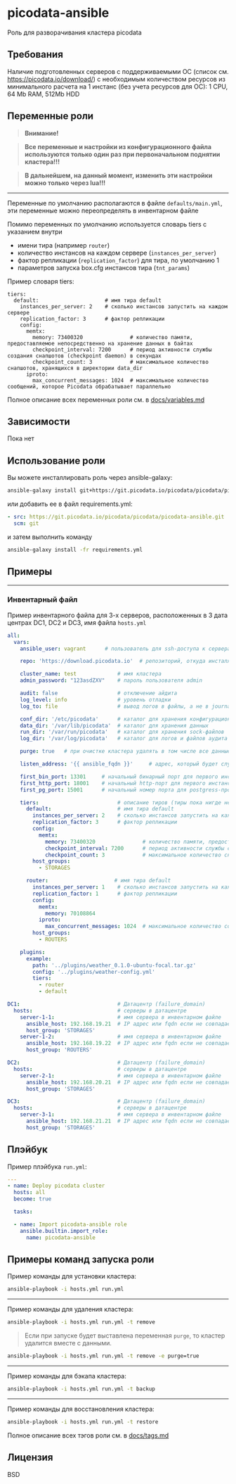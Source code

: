 # picodata-ansible

Роль для разворачивания кластера picodata

## Требования


Наличие подготовленных серверов с поддерживаемыми ОС (список см. https://picodata.io/download/) с необходимым количеством ресурсов из минимального расчета на 1 инстанс (без учета ресурсов для ОС): 1 CPU, 64 Mb RAM, 512Mb HDD

## Переменные роли

> **Внимание!**

> **Все переменные и настройки из конфигурационного файла используются только один раз при первоначальном поднятии кластера!!!**

> **В дальнейшем, на данный момент, изменить эти настройки можно только через lua!!!**

---

Переменные по умолчанию располагаются в файле `defaults/main.yml`, эти переменные можно переопределять в инвентарном файле

Помимо переменных по умолчанию используется словарь tiers с указанием внутри 
- имени тира (например `router`)
- количество инстансов на каждом сервере (`instances_per_server`)
- фактор репликации (`replication_factor`) для тира, по умолчанию 1
- параметров запуска box.cfg инстансов тира (`tnt_params`)

Пример словаря tiers:
```
tiers:
  default:                     # имя тира default
    instances_per_server: 2    # сколько инстансов запустить на каждом сервере
    replication_factor: 3      # фактор репликации
    config:
      memtx:
        memory: 73400320               # количество памяти, предоставляемое непосредственно на хранение данных в байтах
        checkpoint_interval: 7200      # период активности службы создания снапшотов (checkpoint daemon) в секундах
        checkpoint_count: 3            # максимальное количество снапшотов, хранящихся в директории data_dir
      iproto:
        max_concurrent_messages: 1024  # максимальное количество сообщений, которое Picodata обрабатывает параллельно
```

Полное описание всех переменных роли см. в [docs/variables.md](docs/variables.md)

## Зависимости

Пока нет


## Использование роли

Вы можете инсталлировать роль через ansible-galaxy:


```bash
ansible-galaxy install git+https://git.picodata.io/picodata/picodata/picodata-ansible.git
```

или добавить ее в файл requirements.yml:

```yml
- src: https://git.picodata.io/picodata/picodata/picodata-ansible.git
  scm: git
```

и затем выполнить команду
```bash
ansible-galaxy install -fr requirements.yml
```

## Примеры
----------------

### Инвентарный файл

Пример инвентарного файла для 3-х серверов, расположенных в 3 дата центрах DC1, DC2 и DC3, имя файла `hosts.yml`
```yml
all:
  vars:
    ansible_user: vagrant      # пользователь для ssh-доступа к серверам           

    repo: 'https://download.picodata.io'  # репозиторий, откуда инсталлировать пакет picodata

    cluster_name: test             # имя кластера
    admin_password: "123asdZXV"    # пароль пользователя admin

    audit: false                   # отключение айдита
    log_level: info                # уровень отладки
    log_to: file                   # вывод логов в файлы, а не в journald

    conf_dir: '/etc/picodata'      # каталог для хранения конфигурационных файлов
    data_dir: '/var/lib/picodata'  # каталог для хранения данных
    run_dir: '/var/run/picodata'   # каталог для хранения sock-файлов
    log_dir: '/var/log/picodata'   # каталог для логов и файлов аудита

    purge: true   # при очистке кластера удалять в том числе все данные и логи с сервера

    listen_address: '{{ ansible_fqdn }}'     # адрес, который будет слушать инстанс, по умолчанию ansible_fqdn

    first_bin_port: 13301     # начальный бинарный порт для первого инстанса
    first_http_port: 18001    # начальный http-порт для первого инстанса для веб-интерфейса
    first_pg_port: 15001      # начальный номер порта для postgress-протокола инстансов кластера

    tiers:                         # описание тиров (тиры пока нигде не используются, поэтому нет смсыла сосздавать дополнительные тиры)
      default:                     # имя тира default
        instances_per_server: 2    # сколько инстансов запустить на каждом сервере
        replication_factor: 3      # фактор репликации
        config:
          memtx:
            memory: 73400320               # количество памяти, предоставляемое непосредственно на хранение данных в байтах
            checkpoint_interval: 7200      # период активности службы создания снапшотов (checkpoint daemon) в секундах
            checkpoint_count: 3            # максимальное количество снапшотов, хранящихся в директории data_dir
        host_groups:
          - STORAGES

      router:                     # имя тира default
        instances_per_server: 1    # сколько инстансов запустить на каждом сервере
        replication_factor: 1      # фактор репликации
        config:
          memtx:
            memory: 70108864
          iproto:
            max_concurrent_messages: 1024  # максимальное количество сообщений, которое Picodata обрабатывает параллельно
        host_groups:
          - ROUTERS

    plugins:
      example:
        path: '../plugins/weather_0.1.0-ubuntu-focal.tar.gz'
        config: '../plugins/weather-config.yml'
        tiers:
          - router
          - default

DC1:                               # Датацентр (failure_domain)
  hosts:                           # серверы в датацентре
    server-1-1:                    # имя сервера в инвентарном файле
      ansible_host: 192.168.19.21  # IP адрес или fqdn если не совпадает с предыдущей строкой
      host_group: 'STORAGES'
    server-1-2:                    # имя сервера в инвентарном файле
      ansible_host: 192.168.19.22  # IP адрес или fqdn если не совпадает с предыдущей строкой
      host_group: 'ROUTERS'

DC2:                               # Датацентр (failure_domain)
  hosts:                           # серверы в датацентре
    server-2-1:                    # имя сервера в инвентарном файле
      ansible_host: 192.168.20.21  # IP адрес или fqdn если не совпадает с предыдущей строкой
      host_group: 'STORAGES'

DC3:                               # Датацентр (failure_domain)
  hosts:                           # серверы в датацентре
    server-3-1:                    # имя сервера в инвентарном файле
      ansible_host: 192.168.21.21  # IP адрес или fqdn если не совпадает с предыдущей строкой
      host_group: 'STORAGES'
```

## Плэйбук

Пример плэйбука `run.yml`:
```yml
---
- name: Deploy picodata cluster
  hosts: all
  become: true

  tasks:

  - name: Import picodata-ansible role
    ansible.builtin.import_role:
      name: picodata-ansible
```

## Примеры команд запуска роли

Пример команды для установки кластера:
```bash
ansible-playbook -i hosts.yml run.yml
```

---

Пример команды для удаления кластера:
```bash
ansible-playbook -i hosts.yml run.yml -t remove
```

> Если при запуске будет выставлена переменная `purge`, то кластер удалится вместе с данными.

```bash
ansible-playbook -i hosts.yml run.yml -t remove -e purge=true
```


---

Пример команды для бэкапа кластера:
```bash
ansible-playbook -i hosts.yml run.yml -t backup
```

---

Пример команды для восстановления кластера:
```bash
ansible-playbook -i hosts.yml run.yml -t restore
```

Полное описание всех тэгов роли см. в [docs/tags.md](docs/tags.md)


## Лицензия

BSD
